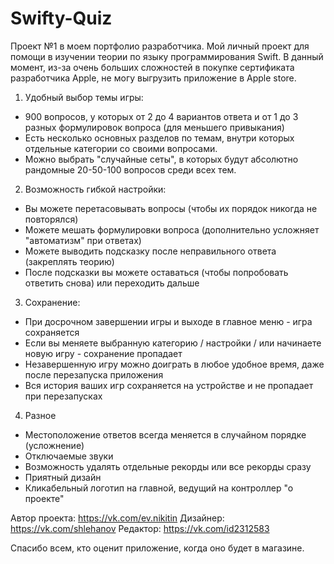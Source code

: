 # Swifty-Quiz

Проект №1 в моем портфолио разработчика.
Мой личный проект для помощи в изучении теории по языку программирования Swift. 
В данный момент, из-за очень больших сложностей в покупке сертификата разработчика Apple, не могу выгрузить приложение в Apple store. 

1. Удобный выбор темы игры: 
- 900 вопросов, у которых от 2 до 4 вариантов ответа и от 1 до 3 разных формулировок вопроса (для меньшего привыкания)
- Есть несколько основных разделов по темам, внутри которых отдельные категории со своими вопросами.
- Можно выбрать "случайные сеты", в которых будут абсолютно рандомные 20-50-100 вопросов среди всех тем. 

2. Возможность гибкой настройки: 
- Вы можете перетасовывать вопросы (чтобы их порядок никогда не повторялся)
- Можете мешать формулировки вопроса (дополнительно усложняет "автоматизм" при ответах)
- Можете выводить подсказку после неправильного ответа (закреплять теорию)
- После подсказки вы можете оставаться (чтобы попробовать ответить снова) или переходить дальше

3. Сохранение: 
- При досрочном завершении игры и выходе в главное меню - игра сохраняется
- Если вы меняете выбранную категорию / настройки / или начинаете новую игру - сохранение пропадает
- Незавершенную игру можно доиграть в любое удобное время, даже после перезапуска приложения
- Вся история ваших игр сохраняется на устройстве и не пропадает при перезапусках

4. Разное 
- Местоположение ответов всегда меняется в случайном порядке (усложнение)
- Отключаемые звуки
- Возможность удалять отдельные рекорды или все рекорды сразу
- Приятный дизайн 
- Кликабельный логотип на главной, ведущий на контроллер "о проекте"

Автор проекта: https://vk.com/ev.nikitin
Дизайнер: https://vk.com/shlehanov
Редактор: https://vk.com/id2312583

Спасибо всем, кто оценит приложение, когда оно будет в магазине. 
